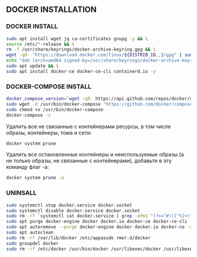 ## DOCKER INSTALLATION

### DOCKER INSTALL

```sh
sudo apt install wget jq ca-certificates gnupg -y && \
source /etc/*-release && \
rm -f /usr/share/keyrings/docker-archive-keyring.gpg && \
wget -qO- "https://download.docker.com/linux/${DISTRIB_ID,,}/gpg" | sudo gpg --dearmor -o /usr/share/keyrings/docker-archive-keyring.gpg && \
echo "deb [arch=amd64 signed-by=/usr/share/keyrings/docker-archive-keyring.gpg] https://download.docker.com/linux/${DISTRIB_ID,,} ${DISTRIB_CODENAME} stable" | sudo tee /etc/apt/sources.list.d/docker.list > /dev/null && \
sudo apt update && \
sudo apt install docker-ce docker-ce-cli containerd.io -y
```
### DOCKER-COMPOSE INSTALL

```sh
docker_compose_version=`wget -qO- https://api.github.com/repos/docker/compose/releases/latest | jq -r ".tag_name"`
sudo wget -O /usr/bin/docker-compose "https://github.com/docker/compose/releases/download/${docker_compose_version}/docker-compose-`uname -s`-`uname -m`"
sudo chmod +x /usr/bin/docker-compose
docker-compose -v
```

Удалить все не связанные с контейнерами ресурсы, в том числе образы, контейнеры, тома и сети:

```sh
docker system prune
```

Удалить все остановленные контейнеры и неиспользуемые образы (а не только образы, не связанные с контейнерами), добавьте в эту команду флаг -a:

```sh
docker system prune -a
```

### UNINSALL

```sh
sudo systemctl stop docker.service docker.socket
sudo systemctl disable docker.service docker.socket
sudo rm -rf `systemctl cat docker.service | grep -oPm1 "(?<=^#)([^%]+)"` `systemctl cat docker.socket | grep -oPm1 "(?<=^#)([^%]+)"` /usr/bin/docker-compose
sudo apt purge docker-engine docker docker.io docker-ce docker-ce-cli -y
sudo apt autoremove --purge docker-engine docker docker.io docker-ce -y
sudo apt autoclean
sudo rm -rf /var/lib/docker /etc/appasudo rmor.d/docker
sudo groupdel docker
sudo rm -rf /etc/docker /usr/bin/docker /usr/libexec/docker /usr/libexec/docker/cli-plugins/docker-buildx /usr/libexec/docker/cli-plugins/docker-scan /usr/libexec/docker/cli-plugins/docker-app /usr/share/keyrings/docker-archive-keyring.gpg
```
